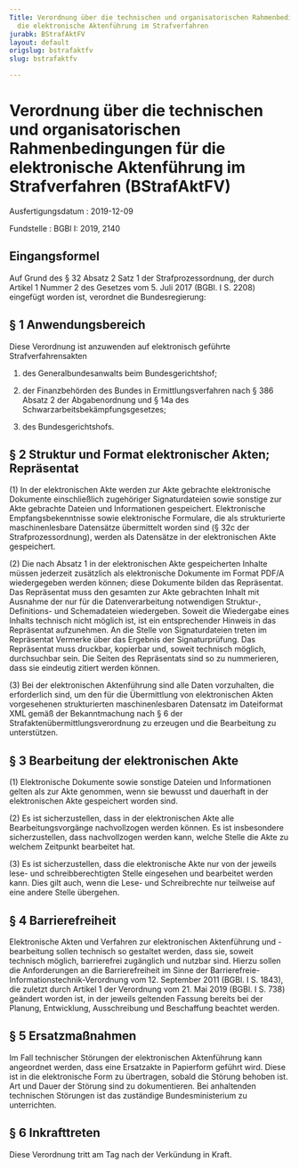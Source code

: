 ```yaml
---
Title: Verordnung über die technischen und organisatorischen Rahmenbedingungen für
  die elektronische Aktenführung im Strafverfahren
jurabk: BStrafAktFV
layout: default
origslug: bstrafaktfv
slug: bstrafaktfv

---
```


# Verordnung über die technischen und organisatorischen Rahmenbedingungen für die elektronische Aktenführung im Strafverfahren (BStrafAktFV)

Ausfertigungsdatum
:   2019-12-09

Fundstelle
:   BGBl I: 2019, 2140


## Eingangsformel

Auf Grund des § 32 Absatz 2 Satz 1 der Strafprozessordnung, der durch Artikel 1 Nummer 2 des Gesetzes vom 5. Juli 2017 (BGBl. I S. 2208) eingefügt worden ist, verordnet die Bundesregierung:


## § 1 Anwendungsbereich

Diese Verordnung ist anzuwenden auf elektronisch geführte Strafverfahrensakten

1.  des Generalbundesanwalts beim Bundesgerichtshof;


2.  der Finanzbehörden des Bundes in Ermittlungsverfahren nach § 386 Absatz 2 der Abgabenordnung und § 14a des Schwarzarbeitsbekämpfungsgesetzes;


3.  des Bundesgerichtshofs.





## § 2 Struktur und Format elektronischer Akten; Repräsentat

(1) In der elektronischen Akte werden zur Akte gebrachte elektronische Dokumente einschließlich zugehöriger Signaturdateien sowie sonstige zur Akte gebrachte Dateien und Informationen gespeichert. Elektronische Empfangsbekenntnisse sowie elektronische Formulare, die als strukturierte maschinenlesbare Datensätze übermittelt worden sind (§ 32c der Strafprozessordnung), werden als Datensätze in der elektronischen Akte gespeichert.

(2) Die nach Absatz 1 in der elektronischen Akte gespeicherten Inhalte müssen jederzeit zusätzlich als elektronische Dokumente im Format PDF/A wiedergegeben werden können; diese Dokumente bilden das Repräsentat. Das Repräsentat muss den gesamten zur Akte gebrachten Inhalt mit Ausnahme der nur für die Datenverarbeitung notwendigen Struktur-, Definitions- und Schemadateien wiedergeben. Soweit die Wiedergabe eines Inhalts technisch nicht möglich ist, ist ein entsprechender Hinweis in das Repräsentat aufzunehmen. An die Stelle von Signaturdateien treten im Repräsentat Vermerke über das Ergebnis der Signaturprüfung. Das Repräsentat muss druckbar, kopierbar und, soweit technisch möglich, durchsuchbar sein. Die Seiten des Repräsentats sind so zu nummerieren, dass sie eindeutig zitiert werden können.

(3) Bei der elektronischen Aktenführung sind alle Daten vorzuhalten, die erforderlich sind, um den für die Übermittlung von elektronischen Akten vorgesehenen strukturierten maschinenlesbaren Datensatz im Dateiformat XML gemäß der Bekanntmachung nach § 6 der Strafaktenübermittlungsverordnung zu erzeugen und die Bearbeitung zu unterstützen.


## § 3 Bearbeitung der elektronischen Akte

(1) Elektronische Dokumente sowie sonstige Dateien und Informationen gelten als zur Akte genommen, wenn sie bewusst und dauerhaft in der elektronischen Akte gespeichert worden sind.

(2) Es ist sicherzustellen, dass in der elektronischen Akte alle Bearbeitungsvorgänge nachvollzogen werden können. Es ist insbesondere sicherzustellen, dass nachvollzogen werden kann, welche Stelle die Akte zu welchem Zeitpunkt bearbeitet hat.

(3) Es ist sicherzustellen, dass die elektronische Akte nur von der jeweils lese- und schreibberechtigten Stelle eingesehen und bearbeitet werden kann. Dies gilt auch, wenn die Lese- und Schreibrechte nur teilweise auf eine andere Stelle übergehen.


## § 4 Barrierefreiheit

Elektronische Akten und Verfahren zur elektronischen Aktenführung und -bearbeitung sollen technisch so gestaltet werden, dass sie, soweit technisch möglich, barrierefrei zugänglich und nutzbar sind. Hierzu sollen die Anforderungen an die Barrierefreiheit im Sinne der Barrierefreie-Informationstechnik-Verordnung vom 12. September 2011 (BGBl. I S. 1843), die zuletzt durch Artikel 1 der Verordnung vom 21. Mai 2019 (BGBl. I S. 738) geändert worden ist, in der jeweils geltenden Fassung bereits bei der Planung, Entwicklung, Ausschreibung und Beschaffung beachtet werden.


## § 5 Ersatzmaßnahmen

Im Fall technischer Störungen der elektronischen Aktenführung kann angeordnet werden, dass eine Ersatzakte in Papierform geführt wird. Diese ist in die elektronische Form zu übertragen, sobald die Störung behoben ist. Art und Dauer der Störung sind zu dokumentieren. Bei anhaltenden technischen Störungen ist das zuständige Bundesministerium zu unterrichten.


## § 6 Inkrafttreten

Diese Verordnung tritt am Tag nach der Verkündung in Kraft.

